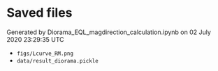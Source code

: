 # Saved files 


Generated by Diorama_EQL_magdirection_calculation.ipynb on 02 July 2020 23:29:35 UTC

*  `figs/Lcurve_RM.png` 
*  `data/result_diorama.pickle` 
